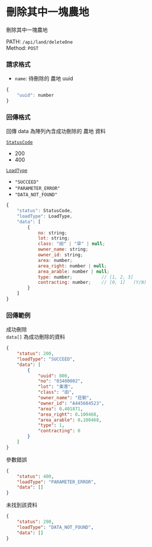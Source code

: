 # 刪除其中一塊農地

刪除其中一塊農地

PATH: `/api/land/deleteOne`  
Method: `POST`


### 請求格式
* `name`: 待刪除的 農地 uuid

```js
{
    "uuid": number
}
```

### 回傳格式

回傳 data 為陣列內含成功刪除的 農地 資料  

[`StatusCode`](../types.md#statuscode)  
* 200
* 400

[`LoadType`](../types.md#loadtype)  
* `"SUCCEED"`
* `"PARAMETER_ERROR"`
* `"DATA_NOT_FOUND"`

```js
{
    "status": StatusCode,
    "loadType": LoadType,
    "data": [
        {
            no: string;
            lot: string;
            class: "田" | "旱" | null;
            owner_name: string;
            owner_id: string;
            area: number;
            area_right: number | null;
            area_arable: number | null;
            type: number;           // [1, 2, 3]
            contracting: number;    // [0, 1]   (Y/N)
        }
    ]
}
```

### 回傳範例
成功刪除  
`data[]` 為成功刪除的資料
```json
{
    "status": 200,
    "loadType": "SUCCEED",
    "data": [
        {
            "uuid": 800,
            "no": "03400002",
            "lot": "東港",
            "class": "田",
            "owner_name": "莊劉",
            "owner_id": "A445684523",
            "area": 0.401871,
            "area_right": 0.100468,
            "area_arable": 0.100468,
            "type": 1,
            "contracting": 0
        }
    ]
}
```

參數錯誤
```json
{
    "status": 400,
    "loadType": "PARAMETER_ERROR",
    "data": []
}
```

未找到該資料
```json
{
    "status": 200,
    "loadType": "DATA_NOT_FOUND",
    "data": []
}
```